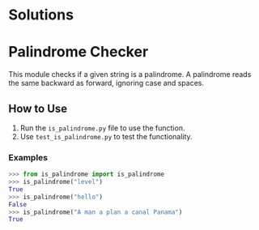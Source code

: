 # Solutions

# Palindrome Checker

This module checks if a given string is a palindrome. A palindrome reads the same backward as forward, ignoring case and spaces.

## How to Use

1. Run the `is_palindrome.py` file to use the function.
2. Use `test_is_palindrome.py` to test the functionality.

### Examples

```python
>>> from is_palindrome import is_palindrome
>>> is_palindrome("level")
True
>>> is_palindrome("hello")
False
>>> is_palindrome("A man a plan a canal Panama")
True